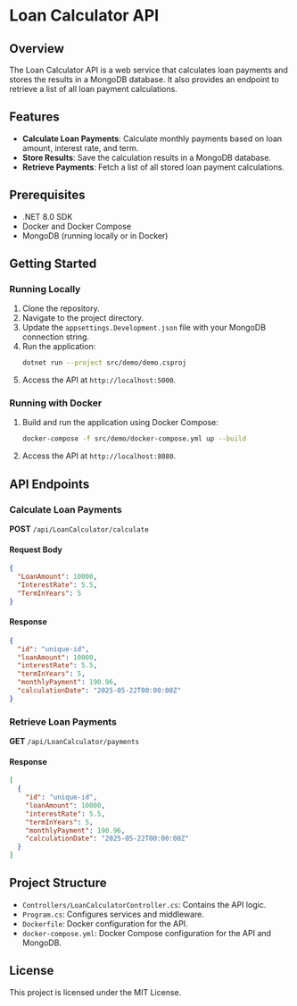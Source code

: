 # Loan Calculator API

## Overview
The Loan Calculator API is a web service that calculates loan payments and stores the results in a MongoDB database. It also provides an endpoint to retrieve a list of all loan payment calculations.

## Features
- **Calculate Loan Payments**: Calculate monthly payments based on loan amount, interest rate, and term.
- **Store Results**: Save the calculation results in a MongoDB database.
- **Retrieve Payments**: Fetch a list of all stored loan payment calculations.

## Prerequisites
- .NET 8.0 SDK
- Docker and Docker Compose
- MongoDB (running locally or in Docker)

## Getting Started

### Running Locally
1. Clone the repository.
2. Navigate to the project directory.
3. Update the `appsettings.Development.json` file with your MongoDB connection string.
4. Run the application:
   ```bash
   dotnet run --project src/demo/demo.csproj
   ```
5. Access the API at `http://localhost:5000`.

### Running with Docker
1. Build and run the application using Docker Compose:
   ```bash
   docker-compose -f src/demo/docker-compose.yml up --build
   ```
2. Access the API at `http://localhost:8080`.

## API Endpoints

### Calculate Loan Payments
**POST** `/api/LoanCalculator/calculate`

#### Request Body
```json
{
  "LoanAmount": 10000,
  "InterestRate": 5.5,
  "TermInYears": 5
}
```

#### Response
```json
{
  "id": "unique-id",
  "loanAmount": 10000,
  "interestRate": 5.5,
  "termInYears": 5,
  "monthlyPayment": 190.96,
  "calculationDate": "2025-05-22T00:00:00Z"
}
```

### Retrieve Loan Payments
**GET** `/api/LoanCalculator/payments`

#### Response
```json
[
  {
    "id": "unique-id",
    "loanAmount": 10000,
    "interestRate": 5.5,
    "termInYears": 5,
    "monthlyPayment": 190.96,
    "calculationDate": "2025-05-22T00:00:00Z"
  }
]
```

## Project Structure
- `Controllers/LoanCalculatorController.cs`: Contains the API logic.
- `Program.cs`: Configures services and middleware.
- `Dockerfile`: Docker configuration for the API.
- `docker-compose.yml`: Docker Compose configuration for the API and MongoDB.

## License
This project is licensed under the MIT License.
